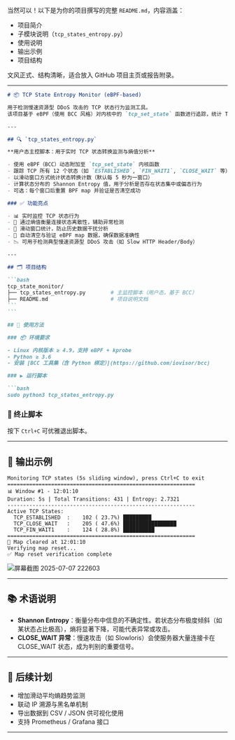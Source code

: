 当然可以！以下是为你的项目撰写的完整 `README.md`，内容涵盖：

* 项目简介
* 子模块说明（`tcp_states_entropy.py`）
* 使用说明
* 输出示例
* 项目结构

文风正式、结构清晰，适合放入 GitHub 项目主页或报告附录。

---

````markdown
# 📦 TCP State Entropy Monitor (eBPF-based)

用于检测慢速资源型 DDoS 攻击的 TCP 状态行为监测工具。  
该项目基于 eBPF（使用 BCC 风格）对内核中的 `tcp_set_state` 函数进行追踪，统计 TCP 状态转换次数，并通过窗口化的 **Shannon Entropy（香农熵）** 计算，反映状态分布是否异常集中（如大量连接停留在 `CLOSE_WAIT` 等状态），可用于检测如 **Slowloris** 等低速攻击。

---

## 🔍 `tcp_states_entropy.py`

**用户态主控脚本：用于实时 TCP 状态转换监测与熵值分析**

- 使用 eBPF（BCC）动态附加至 `tcp_set_state` 内核函数
- 跟踪 TCP 所有 12 个状态（如 `ESTABLISHED`, `FIN_WAIT1`, `CLOSE_WAIT` 等）
- 以滑动窗口方式统计状态转换计数（默认每 5 秒为一窗口）
- 计算状态分布的 Shannon Entropy 值，用于分析是否存在状态集中或偏态行为
- 可选：每个窗口后重置 BPF map 并验证是否清空成功

### ✅ 功能亮点

- 📊 实时监控 TCP 状态行为
- 🧠 通过熵值衡量连接状态离散性，辅助异常检测
- 🔄 滑动窗口统计，防止历史数据干扰分析
- 🧪 自动清空与验证 eBPF map 数据，确保数据准确性
- 📉 可用于检测典型慢速资源型 DDoS 攻击（如 Slow HTTP Header/Body）

---

## 🗂️ 项目结构

```bash
tcp_state_monitor/
├── tcp_states_entropy.py        # 主监控脚本（用户态，基于 BCC）
├── README.md                    # 项目说明文档
```
```

## 🚀 使用方法

### 📦 环境要求

- Linux 内核版本 ≥ 4.9，支持 eBPF + kprobe
- Python ≥ 3.6
- 安装 [BCC 工具集（含 Python 绑定）](https://github.com/iovisor/bcc)

### ▶️ 运行脚本

```bash
sudo python3 tcp_states_entropy.py
````

### 🛑 终止脚本

按下 `Ctrl+C` 可优雅退出脚本。

---

## 🧪 输出示例

```
Monitoring TCP states (5s sliding window), press Ctrl+C to exit
============================================================
📊 Window #1 - 12:01:10
Duration: 5s | Total Transitions: 431 | Entropy: 2.7321
------------------------------------------------------------
Active TCP States:
  TCP_ESTABLISHED  :    102 ( 23.7%) █████████
  TCP_CLOSE_WAIT   :    205 ( 47.6%) █████████████████
  TCP_FIN_WAIT1    :    124 ( 28.8%) ██████████
============================================================
🔄 Map cleared at 12:01:10
Verifying map reset...
✅ Map reset verification complete
```
![屏幕截图 2025-07-07 222603](https://github.com/user-attachments/assets/3b7a7bef-4c85-4c0c-a975-3fd1dd6696be)

---

## 📚 术语说明

* **Shannon Entropy**：衡量分布中信息的不确定性。若状态分布极度倾斜（如某状态占比极高），熵将显著下降，可能代表异常或攻击。
* **CLOSE\_WAIT 异常**：慢速攻击（如 Slowloris）会使服务器大量连接卡在 CLOSE\_WAIT 状态，成为判别的重要信号。

---

## 🔧 后续计划

* 增加滑动平均熵趋势监测
* 联动 IP 溯源与黑名单机制
* 导出数据到 CSV / JSON 供可视化使用
* 支持 Prometheus / Grafana 接口

---

```
